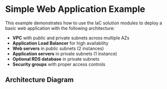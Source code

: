 # Simple Web Application Example

This example demonstrates how to use the IaC solution modules to deploy a basic web application with the following architecture:

- **VPC** with public and private subnets across multiple AZs
- **Application Load Balancer** for high availability
- **Web servers** in public subnets (2 instances)
- **Application servers** in private subnets (1 instance)
- **Optional RDS database** in private subnets
- **Security groups** with proper access controls

## Architecture Diagram


